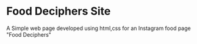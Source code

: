 # Food Deciphers Site

A Simple web page developed using html,css for an Instagram food page "Food Deciphers"
